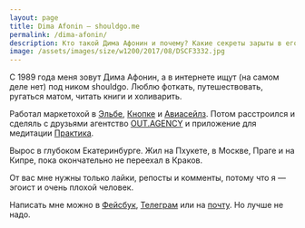 ```yaml
---
layout: page
title: Dima Afonin — shouldgo.me
permalink: /dima-afonin/
description: Кто такой Дима Афонин и почему? Какие секреты зарыты в его грязном белье? Сенсационные ответы на все вопросы и голенькие хоумфотки из Айклауда!
image: /assets/images/size/w1200/2017/08/DSCF3332.jpg
---
```

С 1989 года меня зовут Дима Афонин, а в интернете ищут (на самом деле нет) под ником shouldgo. Люблю фоткать, путешествовать, ругаться матом, читать книги и холиварить.

Работал маркетохой в [Эльбе](http://e-kontur.ru/?ref=shouldgo.me), [Кнопке](http://knopka.com/?ref=shouldgo.me) и [Авиасейлз](https://www.aviasales.ru/?ref=shouldgo.me). Потом расстроился и сделяль с друзьями агентство [OUT.AGENCY](http://out.agency/?ref=shouldgo.me) и приложение для медитации [Практика](http://praktika.app/?ref=shouldgo.me).

Вырос в глубоком Екатеринбурге. Жил на Пхукете, в Москве, Праге и на Кипре, пока окончательно не переехал в Краков.

От вас мне нужны только лайки, репосты и комменты, потому что я — эгоист и очень плохой человек.

Написать мне можно в [Фейсбук](https://facebook.com/dima.afonin?ref=shouldgo.me), [Телеграм](http://telegram.me/shouldgo?ref=shouldgo.me) или на [почту](mailto:shouldgo@me.com). Но лучше не надо.
